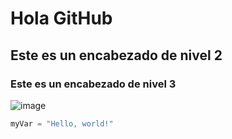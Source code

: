 # Hola GitHub
## Este es un encabezado de nivel 2
### Este es un encabezado de nivel 3
![image](https://github.com/user-attachments/assets/447488ed-73bf-41f0-8a1c-41caa7d241a8)
``` python
myVar = "Hello, world!"
```
